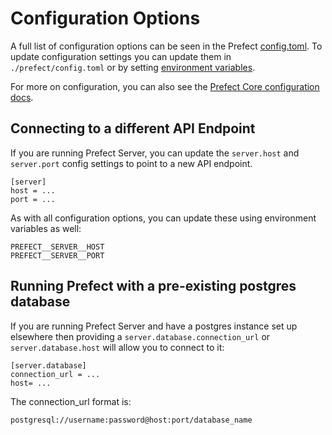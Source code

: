 # Configuration Options

A full list of configuration options can be seen in the Prefect [config.toml](https://github.com/PrefectHQ/prefect/blob/master/src/prefectlegacy/config.toml). To update configuration settings you can update them in `./prefect/config.toml` or by setting [environment variables](/core/concepts/configuration.html#environment-variables).

For more on configuration, you can also see the [Prefect Core configuration docs](/core/concepts/configuration.html).

## Connecting to a different API Endpoint
If you are running Prefect Server, you can update the `server.host` and `server.port` config settings to point to a new API endpoint.

```
[server]
host = ...
port = ...
```

As with all configuration options, you can update these using environment variables as well:

```
PREFECT__SERVER__HOST
PREFECT__SERVER__PORT
```

## Running Prefect with a pre-existing postgres database
If you are running Prefect Server and have a postgres instance set up elsewhere then providing a `server.database.connection_url` or `server.database.host` will allow you to connect to it:

```
[server.database]
connection_url = ...
host= ...
```
The connection_url format is: 

```
postgresql://username:password@host:port/database_name
```